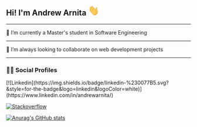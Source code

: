 <h2 align='left'>Hi! I'm Andrew Arnita <img src="https://github.com/AndrewArnita/AndrewArnita/blob/main/assets/wave.gif" width="30px"></h2>
<hr>

🌱 I’m currently a Master's student in Software Engineering

<hr>
👯 I’m always looking to collaborate on web development projects

<hr>
<h3 align='left'>👨‍💻 Social Profiles</h3>

<div align='left'> 
[![Linkedin](https://img.shields.io/badge/linkedin-%230077B5.svg?&style=for-the-badge&logo=linkedin&logoColor=white)](https://www.linkedin.com/in/andrewarnita/)

[![Stackoverflow](https://img.shields.io/badge/Stack%20Overflow-%23FF5722.svg?&style=for-the-badge&logo=stackoverflow&logoColor=white)](https://stackoverflow.com/users/17046403/andrew-arnita)

</div>

[![Anurag's GitHub stats](https://github-readme-stats.vercel.app/api?username=AndrewArnita)](https://github.com/anuraghazra/github-readme-stats)
